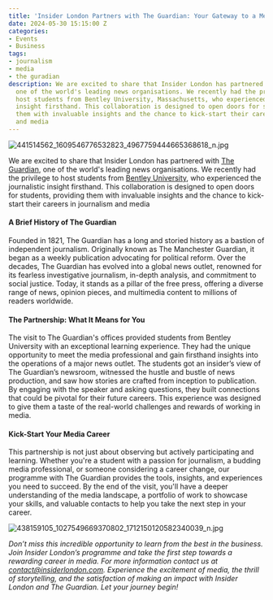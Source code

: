```yaml
---
title: 'Insider London Partners with The Guardian: Your Gateway to a Media Career'
date: 2024-05-30 15:15:00 Z
categories:
- Events
- Business
tags:
- journalism
- media
- the guradian
description: We are excited to share that Insider London has partnered with The Guardian,
  one of the world's leading news organisations. We recently had the privilege to
  host students from Bentley University, Massachusetts, who experienced the journalistic
  insight firsthand. This collaboration is designed to open doors for students, providing
  them with invaluable insights and the chance to kick-start their careers in journalism
  and media
---
```


![441514562_1609546776532823_4967759444665368618_n.jpg](/uploads/441514562_1609546776532823_4967759444665368618_n.jpg)

We are excited to share that Insider London has partnered with [The Guardian](https://www.theguardian.com/uk), one of the world's leading news organisations. We recently had the privilege to host students from [Bentley University](https://www.bentley.edu/), who experienced the journalistic insight firsthand. This collaboration is designed to open doors for students, providing them with invaluable insights and the chance to kick-start their careers in journalism and media

#### A Brief History of The Guardian

Founded in 1821, The Guardian has a long and storied history as a bastion of independent journalism. Originally known as The Manchester Guardian, it began as a weekly publication advocating for political reform. Over the decades, The Guardian has evolved into a global news outlet, renowned for its fearless investigative journalism, in-depth analysis, and commitment to social justice. Today, it stands as a pillar of the free press, offering a diverse range of news, opinion pieces, and multimedia content to millions of readers worldwide.

#### The Partnership: What It Means for You

The visit to The Guardian's offices provided students from Bentley University with an exceptional learning experience. They had the unique opportunity to meet the media professional and gain firsthand insights into the operations of a major news outlet. The students got an insider’s view of The Guardian’s newsroom, witnessed the hustle and bustle of news production, and saw how stories are crafted from inception to publication. By engaging with the speaker and asking questions, they built connections that could be pivotal for their future careers. This experience was designed to give them a taste of the real-world challenges and rewards of working in media.

#### Kick-Start Your Media Career

This partnership is not just about observing but actively participating and learning. Whether you're a student with a passion for journalism, a budding media professional, or someone considering a career change, our programme with The Guardian provides the tools, insights, and experiences you need to succeed. By the end of the visit, you'll have a deeper understanding of the media landscape, a portfolio of work to showcase your skills, and valuable contacts to help you take the next step in your career.

![438159105_1027549669370802_1712150120582340039_n.jpg](/uploads/438159105_1027549669370802_1712150120582340039_n.jpg)

*Don’t miss this incredible opportunity to learn from the best in the business. Join Insider London’s programme and take the first step towards a rewarding career in media. For more information contact us at [contact@insiderlondon.com](mailto:contact@insiderlondon.com). Experience the excitement of media, the thrill of storytelling, and the satisfaction of making an impact with Insider London and The Guardian. Let your journey begin!*